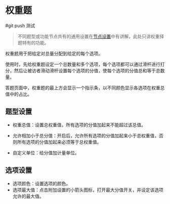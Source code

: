 ```index

```

```tag

```

```summary

```
# 权重题

#git push 测试
> 不同题型或功能节点共有的通用设置在[节点设置](../node-setting/concept.md)中有讲解，此处只讲权重择题特有的功能。

权重题用于把给定对总量分配到给定的每个选项。

使用时，先给权重题设定一个总数量和多个选项，每个选项都可以通过滑杆进行打分，然后让被访者滑动滑杆设置每个选项的分值，使每个选项的分值总和等于总数量。

答题页面中，权重题的最上方会显示一个指示条，以不同颜色显示各选项在权重总值中的占比。

## 题型设置

+ 权重总值：设置总权重值，所有选项的分值加起来不能超过该总值。

+ 允许相加小于总分值：开启后，允许所有选项的分值加起来小于总权重值，否则所有选项的分值加起来必须等于总权重值。

+ 自定义单位：给分值加计量单位。


## 选项设置

+ 选项颜色：设置选项的颜色。
+ 选项最大值：点击附加设置的小箭头图标，打开最大分值开关，并设定该选项允许的最大值。

